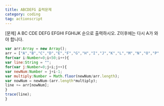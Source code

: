 ```yaml
---
title: ABCDEFG 출력문제
category: coding
tag: actionscript
---
```


[문제] A BC CDE DEFG EFGHI FGHIJK 순으로 출력하시오. Z이후에는 다시 A가 와야 합니다.

```javascript
var arr:Array = new Array(); 
arr = ["A","B","C","D","E","F","G","H","I","J","K","L","M","N","O","P","Q","R","S","T","U","V","W","X","Y","Z"]; 
for(var i:Number=0;i<50;i++){ 
var line:String = ""; 
for(var j:Number=0;j<i;j++){ 
var newNum:Number = j+i-1;
var multiply:Number = Math.floor(newNum/arr.length); 
var nowNum = newNum-(arr.length*multiply); 
line += arr[nowNum]; 
} 
trace(line); 
}

```